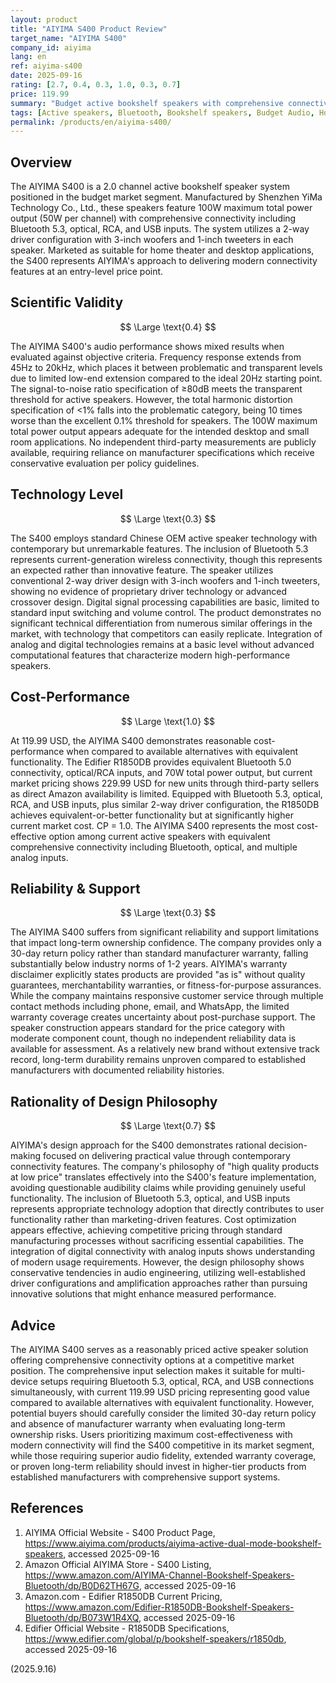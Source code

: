 ```yaml
---
layout: product
title: "AIYIMA S400 Product Review"
target_name: "AIYIMA S400"
company_id: aiyima
lang: en
ref: aiyima-s400
date: 2025-09-16
rating: [2.7, 0.4, 0.3, 1.0, 0.3, 0.7]
price: 119.99
summary: "Budget active bookshelf speakers with comprehensive connectivity options but limited audio performance and minimal warranty support."
tags: [Active speakers, Bluetooth, Bookshelf speakers, Budget Audio, Home Audio]
permalink: /products/en/aiyima-s400/
---
```

## Overview

The AIYIMA S400 is a 2.0 channel active bookshelf speaker system positioned in the budget market segment. Manufactured by Shenzhen YiMa Technology Co., Ltd., these speakers feature 100W maximum total power output (50W per channel) with comprehensive connectivity including Bluetooth 5.3, optical, RCA, and USB inputs. The system utilizes a 2-way driver configuration with 3-inch woofers and 1-inch tweeters in each speaker. Marketed as suitable for home theater and desktop applications, the S400 represents AIYIMA's approach to delivering modern connectivity features at an entry-level price point.

## Scientific Validity

$$ \Large \text{0.4} $$

The AIYIMA S400's audio performance shows mixed results when evaluated against objective criteria. Frequency response extends from 45Hz to 20kHz, which places it between problematic and transparent levels due to limited low-end extension compared to the ideal 20Hz starting point. The signal-to-noise ratio specification of ≥80dB meets the transparent threshold for active speakers. However, the total harmonic distortion specification of <1% falls into the problematic category, being 10 times worse than the excellent 0.1% threshold for speakers. The 100W maximum total power output appears adequate for the intended desktop and small room applications. No independent third-party measurements are publicly available, requiring reliance on manufacturer specifications which receive conservative evaluation per policy guidelines.

## Technology Level

$$ \Large \text{0.3} $$

The S400 employs standard Chinese OEM active speaker technology with contemporary but unremarkable features. The inclusion of Bluetooth 5.3 represents current-generation wireless connectivity, though this represents an expected rather than innovative feature. The speaker utilizes conventional 2-way driver design with 3-inch woofers and 1-inch tweeters, showing no evidence of proprietary driver technology or advanced crossover design. Digital signal processing capabilities are basic, limited to standard input switching and volume control. The product demonstrates no significant technical differentiation from numerous similar offerings in the market, with technology that competitors can easily replicate. Integration of analog and digital technologies remains at a basic level without advanced computational features that characterize modern high-performance speakers.

## Cost-Performance

$$ \Large \text{1.0} $$

At 119.99 USD, the AIYIMA S400 demonstrates reasonable cost-performance when compared to available alternatives with equivalent functionality. The Edifier R1850DB provides equivalent Bluetooth 5.0 connectivity, optical/RCA inputs, and 70W total power output, but current market pricing shows 229.99 USD for new units through third-party sellers as direct Amazon availability is limited. Equipped with Bluetooth 5.3, optical, RCA, and USB inputs, plus similar 2-way driver configuration, the R1850DB achieves equivalent-or-better functionality but at significantly higher current market cost. CP = 1.0. The AIYIMA S400 represents the most cost-effective option among current active speakers with equivalent comprehensive connectivity including Bluetooth, optical, and multiple analog inputs.

## Reliability & Support

$$ \Large \text{0.3} $$

The AIYIMA S400 suffers from significant reliability and support limitations that impact long-term ownership confidence. The company provides only a 30-day return policy rather than standard manufacturer warranty, falling substantially below industry norms of 1-2 years. AIYIMA's warranty disclaimer explicitly states products are provided "as is" without quality guarantees, merchantability warranties, or fitness-for-purpose assurances. While the company maintains responsive customer service through multiple contact methods including phone, email, and WhatsApp, the limited warranty coverage creates uncertainty about post-purchase support. The speaker construction appears standard for the price category with moderate component count, though no independent reliability data is available for assessment. As a relatively new brand without extensive track record, long-term durability remains unproven compared to established manufacturers with documented reliability histories.

## Rationality of Design Philosophy

$$ \Large \text{0.7} $$

AIYIMA's design approach for the S400 demonstrates rational decision-making focused on delivering practical value through contemporary connectivity features. The company's philosophy of "high quality products at low price" translates effectively into the S400's feature implementation, avoiding questionable audibility claims while providing genuinely useful functionality. The inclusion of Bluetooth 5.3, optical, and USB inputs represents appropriate technology adoption that directly contributes to user functionality rather than marketing-driven features. Cost optimization appears effective, achieving competitive pricing through standard manufacturing processes without sacrificing essential capabilities. The integration of digital connectivity with analog inputs shows understanding of modern usage requirements. However, the design philosophy shows conservative tendencies in audio engineering, utilizing well-established driver configurations and amplification approaches rather than pursuing innovative solutions that might enhance measured performance.

## Advice

The AIYIMA S400 serves as a reasonably priced active speaker solution offering comprehensive connectivity options at a competitive market position. The comprehensive input selection makes it suitable for multi-device setups requiring Bluetooth 5.3, optical, RCA, and USB connections simultaneously, with current 119.99 USD pricing representing good value compared to available alternatives with equivalent functionality. However, potential buyers should carefully consider the limited 30-day return policy and absence of manufacturer warranty when evaluating long-term ownership risks. Users prioritizing maximum cost-effectiveness with modern connectivity will find the S400 competitive in its market segment, while those requiring superior audio fidelity, extended warranty coverage, or proven long-term reliability should invest in higher-tier products from established manufacturers with comprehensive support systems.

## References

1. AIYIMA Official Website - S400 Product Page, https://www.aiyima.com/products/aiyima-active-dual-mode-bookshelf-speakers, accessed 2025-09-16
2. Amazon Official AIYIMA Store - S400 Listing, https://www.amazon.com/AIYIMA-Channel-Bookshelf-Speakers-Bluetooth/dp/B0D62TH67G, accessed 2025-09-16
3. Amazon.com - Edifier R1850DB Current Pricing, https://www.amazon.com/Edifier-R1850DB-Bookshelf-Speakers-Bluetooth/dp/B073W1R4XQ, accessed 2025-09-16
4. Edifier Official Website - R1850DB Specifications, https://www.edifier.com/global/p/bookshelf-speakers/r1850db, accessed 2025-09-16

(2025.9.16)